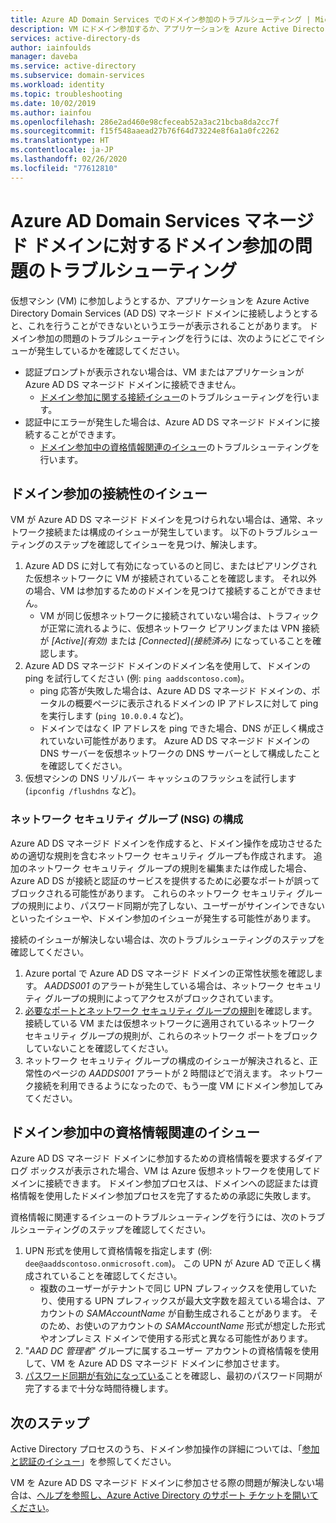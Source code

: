```yaml
---
title: Azure AD Domain Services でのドメイン参加のトラブルシューティング | Microsoft Docs
description: VM にドメイン参加するか、アプリケーションを Azure Active Directory Domain Services に接続しようとしてマネージド ドメインに対して接続または認証ができないときの、一般的な問題のトラブルシューティングについて説明します。
services: active-directory-ds
author: iainfoulds
manager: daveba
ms.service: active-directory
ms.subservice: domain-services
ms.workload: identity
ms.topic: troubleshooting
ms.date: 10/02/2019
ms.author: iainfou
ms.openlocfilehash: 286e2ad460e98cfeceab52a3ac21bcba8da2cc7f
ms.sourcegitcommit: f15f548aaead27b76f64d73224e8f6a1a0fc2262
ms.translationtype: HT
ms.contentlocale: ja-JP
ms.lasthandoff: 02/26/2020
ms.locfileid: "77612810"
---
```

# <a name="troubleshoot-domain-join-problems-with-an-azure-ad-domain-services-managed-domain"></a>Azure AD Domain Services マネージド ドメインに対するドメイン参加の問題のトラブルシューティング

仮想マシン (VM) に参加しようとするか、アプリケーションを Azure Active Directory Domain Services (AD DS) マネージド ドメインに接続しようとすると、これを行うことができないというエラーが表示されることがあります。 ドメイン参加の問題のトラブルシューティングを行うには、次のようにどこでイシューが発生しているかを確認してください。

* 認証プロンプトが表示されない場合は、VM またはアプリケーションが Azure AD DS マネージド ドメインに接続できません。
    * [ドメイン参加に関する接続イシュー](#connectivity-issues-for-domain-join)のトラブルシューティングを行います。
* 認証中にエラーが発生した場合は、Azure AD DS マネージド ドメインに接続することができます。
    * [ドメイン参加中の資格情報関連のイシュー](#credentials-related-issues-during-domain-join)のトラブルシューティングを行います。

## <a name="connectivity-issues-for-domain-join"></a>ドメイン参加の接続性のイシュー

VM が Azure AD DS マネージド ドメインを見つけられない場合は、通常、ネットワーク接続または構成のイシューが発生しています。 以下のトラブルシューティングのステップを確認してイシューを見つけ、解決します。

1. Azure AD DS に対して有効になっているのと同じ、またはピアリングされた仮想ネットワークに VM が接続されていることを確認します。 それ以外の場合、VM は参加するためのドメインを見つけて接続することができません。
    * VM が同じ仮想ネットワークに接続されていない場合は、トラフィックが正常に流れるように、仮想ネットワーク ピアリングまたは VPN 接続が *[Active]\(有効\)* または *[Connected]\(接続済み\)* になっていることを確認します。
1. Azure AD DS マネージド ドメインのドメイン名を使用して、ドメインの ping を試行してください (例: `ping aaddscontoso.com`)。
    * ping 応答が失敗した場合は、Azure AD DS マネージド ドメインの、ポータルの概要ページに表示されるドメインの IP アドレスに対して ping を実行します (`ping 10.0.0.4` など)。
    * ドメインではなく IP アドレスを ping できた場合、DNS が正しく構成されていない可能性があります。 Azure AD DS マネージド ドメインの DNS サーバーを仮想ネットワークの DNS サーバーとして構成したことを確認してください。
1. 仮想マシンの DNS リゾルバー キャッシュのフラッシュを試行します (`ipconfig /flushdns` など)。

### <a name="network-security-group-nsg-configuration"></a>ネットワーク セキュリティ グループ (NSG) の構成

Azure AD DS マネージド ドメインを作成すると、ドメイン操作を成功させるための適切な規則を含むネットワーク セキュリティ グループも作成されます。 追加のネットワーク セキュリティ グループの規則を編集または作成した場合、Azure AD DS が接続と認証のサービスを提供するために必要なポートが誤ってブロックされる可能性があります。 これらのネットワーク セキュリティ グループの規則により、パスワード同期が完了しない、ユーザーがサインインできないといったイシューや、ドメイン参加のイシューが発生する可能性があります。

接続のイシューが解決しない場合は、次のトラブルシューティングのステップを確認してください。

1. Azure portal で Azure AD DS マネージド ドメインの正常性状態を確認します。 *AADDS001* のアラートが発生している場合は、ネットワーク セキュリティ グループの規則によってアクセスがブロックされています。
1. [必要なポートとネットワーク セキュリティ グループの規則][network-ports]を確認します。 接続している VM または仮想ネットワークに適用されているネットワーク セキュリティ グループの規則が、これらのネットワーク ポートをブロックしていないことを確認してください。
1. ネットワーク セキュリティ グループの構成のイシューが解決されると、正常性のページの *AADDS001* アラートが 2 時間ほどで消えます。 ネットワーク接続を利用できるようになったので、もう一度 VM にドメイン参加してみてください。

## <a name="credentials-related-issues-during-domain-join"></a>ドメイン参加中の資格情報関連のイシュー

Azure AD DS マネージド ドメインに参加するための資格情報を要求するダイアログ ボックスが表示された場合、VM は Azure 仮想ネットワークを使用してドメインに接続できます。 ドメイン参加プロセスは、ドメインへの認証または資格情報を使用したドメイン参加プロセスを完了するための承認に失敗します。

資格情報に関連するイシューのトラブルシューティングを行うには、次のトラブルシューティングのステップを確認してください。

1. UPN 形式を使用して資格情報を指定します (例: `dee@aaddscontoso.onmicrosoft.com`)。 この UPN が Azure AD で正しく構成されていることを確認してください。
    * 複数のユーザーがテナントで同じ UPN プレフィックスを使用していたり、使用する UPN プレフィックスが最大文字数を超えている場合は、アカウントの *SAMAccountName* が自動生成されることがあります。 そのため、お使いのアカウントの *SAMAccountName* 形式が想定した形式やオンプレミス ドメインで使用する形式と異なる可能性があります。
1. "*AAD DC 管理者*" グループに属するユーザー アカウントの資格情報を使用して、VM を Azure AD DS マネージド ドメインに参加させます。
1. [パスワード同期が有効になっている][enable-password-sync]ことを確認し、最初のパスワード同期が完了するまで十分な時間待機します。

## <a name="next-steps"></a>次のステップ

Active Directory プロセスのうち、ドメイン参加操作の詳細については、「[参加と認証のイシュー][join-authentication-issues]」を参照してください。

VM を Azure AD DS マネージド ドメインに参加させる際の問題が解決しない場合は、[ヘルプを参照し、Azure Active Directory のサポート チケットを開いてください][azure-ad-support]。

<!-- INTERNAL LINKS -->
[enable-password-sync]: tutorial-create-instance.md#enable-user-accounts-for-azure-ad-ds
[network-ports]: network-considerations.md#network-security-groups-and-required-ports
[azure-ad-support]: ../active-directory/fundamentals/active-directory-troubleshooting-support-howto.md

<!-- EXTERNAL LINKS -->
[join-authentication-issues]: /previous-versions/windows/it-pro/windows-2000-server/cc961817(v=technet.10)
